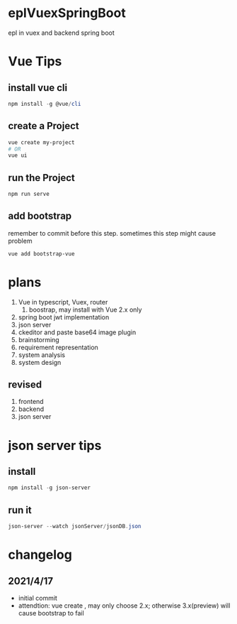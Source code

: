 # eplVuexSpringBoot
epl in vuex and backend spring boot

# Vue Tips
## install vue cli
```powershell
npm install -g @vue/cli
```
## create a Project
```powershell
vue create my-project
# OR
vue ui
```
## run the Project
```powershell
npm run serve
```

## add bootstrap
remember to commit before this step.
sometimes this step might cause problem
```powershell
vue add bootstrap-vue
```

# plans
1. Vue in typescript, Vuex, router
    1. boostrap, may install with Vue 2.x only
2. spring boot jwt implementation
3. json server
4. ckeditor and paste base64 image plugin
5. brainstorming
6. requirement representation
7. system analysis
8. system design
## revised 
1. frontend
2. backend 
3. json server

# json server tips
## install
```powershell
npm install -g json-server
```
## run it
```powershell
json-server --watch jsonServer/jsonDB.json
```

# changelog
## 2021/4/17
- initial commit
- attendtion: vue create <project>, may only choose 2.x; 
otherwise 3.x(preview) will cause bootstrap to fail
